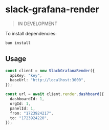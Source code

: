 # slack-grafana-render

> IN DEVELOPMENT

To install dependencies:

```bash
bun install
```

## Usage

```typescript
const client = new SlackGrafanaRender({
  apiKey: "key",
  baseUrl: "http://localhost:3000",
});

const url = await client.render.dashboard({
  dashboardId: 1,
  orgId: 1,
  panelId: 1,
  from: "1723924217",
  to: "1723924220",
});
```
